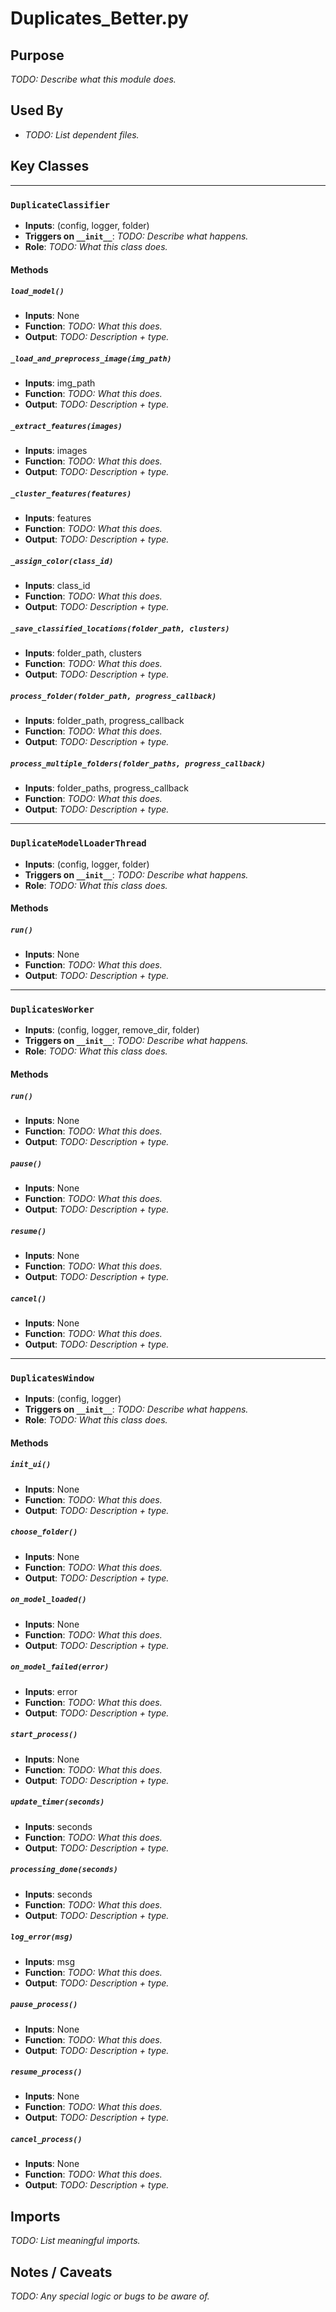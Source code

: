 # Duplicates_Better.py

## Purpose
_TODO: Describe what this module does._

## Used By
- _TODO: List dependent files._

## Key Classes

---

### `DuplicateClassifier`
- **Inputs**: (config, logger, folder)
- **Triggers on `__init__`**: _TODO: Describe what happens._
- **Role**: _TODO: What this class does._

#### Methods

##### `load_model()`
- **Inputs**: None
- **Function**: _TODO: What this does._
- **Output**: _TODO: Description + type._

##### `_load_and_preprocess_image(img_path)`
- **Inputs**: img_path
- **Function**: _TODO: What this does._
- **Output**: _TODO: Description + type._

##### `_extract_features(images)`
- **Inputs**: images
- **Function**: _TODO: What this does._
- **Output**: _TODO: Description + type._

##### `_cluster_features(features)`
- **Inputs**: features
- **Function**: _TODO: What this does._
- **Output**: _TODO: Description + type._

##### `_assign_color(class_id)`
- **Inputs**: class_id
- **Function**: _TODO: What this does._
- **Output**: _TODO: Description + type._

##### `_save_classified_locations(folder_path, clusters)`
- **Inputs**: folder_path, clusters
- **Function**: _TODO: What this does._
- **Output**: _TODO: Description + type._

##### `process_folder(folder_path, progress_callback)`
- **Inputs**: folder_path, progress_callback
- **Function**: _TODO: What this does._
- **Output**: _TODO: Description + type._

##### `process_multiple_folders(folder_paths, progress_callback)`
- **Inputs**: folder_paths, progress_callback
- **Function**: _TODO: What this does._
- **Output**: _TODO: Description + type._

---

### `DuplicateModelLoaderThread`
- **Inputs**: (config, logger, folder)
- **Triggers on `__init__`**: _TODO: Describe what happens._
- **Role**: _TODO: What this class does._

#### Methods

##### `run()`
- **Inputs**: None
- **Function**: _TODO: What this does._
- **Output**: _TODO: Description + type._

---

### `DuplicatesWorker`
- **Inputs**: (config, logger, remove_dir, folder)
- **Triggers on `__init__`**: _TODO: Describe what happens._
- **Role**: _TODO: What this class does._

#### Methods

##### `run()`
- **Inputs**: None
- **Function**: _TODO: What this does._
- **Output**: _TODO: Description + type._

##### `pause()`
- **Inputs**: None
- **Function**: _TODO: What this does._
- **Output**: _TODO: Description + type._

##### `resume()`
- **Inputs**: None
- **Function**: _TODO: What this does._
- **Output**: _TODO: Description + type._

##### `cancel()`
- **Inputs**: None
- **Function**: _TODO: What this does._
- **Output**: _TODO: Description + type._

---

### `DuplicatesWindow`
- **Inputs**: (config, logger)
- **Triggers on `__init__`**: _TODO: Describe what happens._
- **Role**: _TODO: What this class does._

#### Methods

##### `init_ui()`
- **Inputs**: None
- **Function**: _TODO: What this does._
- **Output**: _TODO: Description + type._

##### `choose_folder()`
- **Inputs**: None
- **Function**: _TODO: What this does._
- **Output**: _TODO: Description + type._

##### `on_model_loaded()`
- **Inputs**: None
- **Function**: _TODO: What this does._
- **Output**: _TODO: Description + type._

##### `on_model_failed(error)`
- **Inputs**: error
- **Function**: _TODO: What this does._
- **Output**: _TODO: Description + type._

##### `start_process()`
- **Inputs**: None
- **Function**: _TODO: What this does._
- **Output**: _TODO: Description + type._

##### `update_timer(seconds)`
- **Inputs**: seconds
- **Function**: _TODO: What this does._
- **Output**: _TODO: Description + type._

##### `processing_done(seconds)`
- **Inputs**: seconds
- **Function**: _TODO: What this does._
- **Output**: _TODO: Description + type._

##### `log_error(msg)`
- **Inputs**: msg
- **Function**: _TODO: What this does._
- **Output**: _TODO: Description + type._

##### `pause_process()`
- **Inputs**: None
- **Function**: _TODO: What this does._
- **Output**: _TODO: Description + type._

##### `resume_process()`
- **Inputs**: None
- **Function**: _TODO: What this does._
- **Output**: _TODO: Description + type._

##### `cancel_process()`
- **Inputs**: None
- **Function**: _TODO: What this does._
- **Output**: _TODO: Description + type._


## Imports
_TODO: List meaningful imports._

## Notes / Caveats
_TODO: Any special logic or bugs to be aware of._
